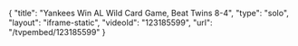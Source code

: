 {
    "title": "Yankees Win AL Wild Card Game, Beat Twins 8-4",
    "type": "solo",
    "layout": "iframe-static",
    "videoId": "123185599",
    "url": "\/tvpembed\/123185599"
}